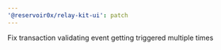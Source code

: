```yaml
---
'@reservoir0x/relay-kit-ui': patch
---
```


Fix transaction validating event getting triggered multiple times
